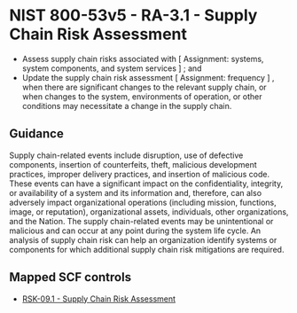 # NIST 800-53v5 - RA-3.1 - Supply Chain Risk Assessment
- Assess supply chain risks associated with \[ Assignment: systems, system components, and system services \] ; and
- Update the supply chain risk assessment \[ Assignment: frequency \] , when there are significant changes to the relevant supply chain, or when changes to the system, environments of operation, or other conditions may necessitate a change in the supply chain.
## Guidance
Supply chain-related events include disruption, use of defective components, insertion of counterfeits, theft, malicious development practices, improper delivery practices, and insertion of malicious code. These events can have a significant impact on the confidentiality, integrity, or availability of a system and its information and, therefore, can also adversely impact organizational operations (including mission, functions, image, or reputation), organizational assets, individuals, other organizations, and the Nation. The supply chain-related events may be unintentional or malicious and can occur at any point during the system life cycle. An analysis of supply chain risk can help an organization identify systems or components for which additional supply chain risk mitigations are required.
## Mapped SCF controls
- [RSK-09.1 - Supply Chain Risk Assessment](../scf/rsk-091-supplychainriskassessment.md)